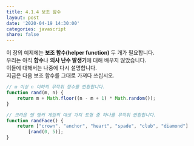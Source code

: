 ```yaml
---
title: 4.1.4 보조 함수
layout: post
date: '2020-04-19 14:30:00'
categories: javascript
share: false
---
```


이 장의 예제에는 **보조 함수(helper function)** 두 개가 필요합니다.  
우리는 아직 **함수**나 **의사 난수 발생기**에 대해 배우지 않았습니다.  
이들에 대해서는 나중에 다시 설명합니다.  
지금은 다음 보조 함수를 그대로 가져다 쓰십시오.

```javascript
// m 이상 n 이하의 무작위 정수를 반환합니다.
function rand(m, n) {
	return m + Math.floor((n - m + 1) * Math.random());
}

// 크라운 앤 앵커 게임의 여섯 가지 도형 중 하나를 무작위 반환합니다.
function randFace() {
	return ["crown", "anchor", "heart", "spade", "club", "diamond"]
		[rand(0, 5)];
}
```